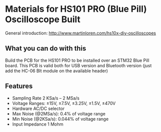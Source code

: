 # Materials for HS101 PRO (Blue Pill) Oscilloscope Built

General introduction: http://www.martinloren.com/hs10x-diy-oscilloscopes

## What you can do with this

Build the PCB for the HS101 PRO to be installed over an STM32 Blue Pill board. This PCB is valid both for USB version and Bluetooth version (just add the HC-06 Blt module on the available header)

## Features
- Sampling Rate	2 KSa/s – 2 MSa/s
- Voltage Ranges: ±15V, ±7.5V, ±3.25V, ±1.5V, ±470V
- Hardware AC/DC selector
- Max Noise (@2MSa/s): 0.4% of voltage range
- Min Noise (@2KSa/s): 0.044% of voltage range
- Input Impedance	1 Mohm
